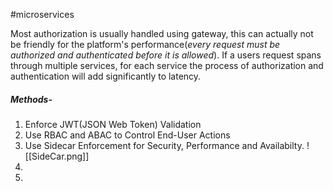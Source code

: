 #microservices

Most authorization is usually handled using gateway, this can actually not be friendly for the platform's performance(_every request must be authorized and authenticated before it is allowed_). If a users request spans through multiple services, for each service the process of authorization and authentication will add significantly to latency.

##### Methods-
1. Enforce JWT(JSON Web Token) Validation 
2. Use RBAC and ABAC to Control End-User Actions 
3. Use Sidecar Enforcement for Security, Performance and Availabilty.
  ![[SideCar.png]]
4. 
5. 